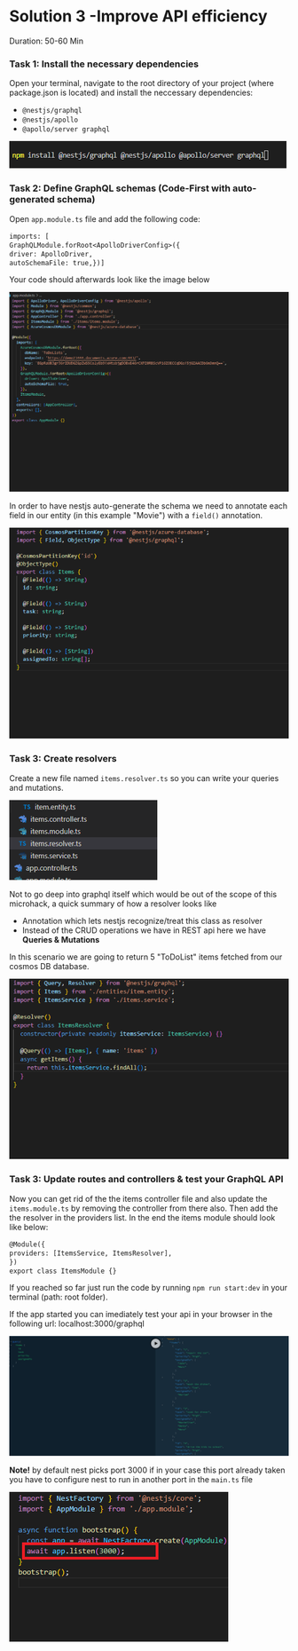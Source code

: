 # Solution 3 -Improve API efficiency

Duration: 50-60 Min

### Task 1: Install the necessary dependencies

Open your terminal, navigate to the root directory of your project (where package.json is located) and install the neccessary dependencies:

 - `@nestjs/graphql`
 - `@nestjs/apollo` 
 - `@apollo/server graphql`

![image](../images/solution3/img1.png)


### Task 2: Define GraphQL schemas (Code-First with auto-generated schema)

Open `app.module.ts` file and add the following code: 

    imports: [
    GraphQLModule.forRoot<ApolloDriverConfig>({
    driver: ApolloDriver,
    autoSchemaFile: true,})] 
    
    
 Your code should afterwards look like the image below
    
 ![image](../images/solution3/img2.png)
    
    
 In order to have nestjs auto-generate the schema we need to annotate each field in our entity (in this example "Movie") with a `field()` annotation.
    
 ![image](../images/solution3/img3.png)


### Task 3: Create resolvers

Create a new file named `items.resolver.ts` so you can write your queries and mutations.

 ![image](../images/solution3/img4.png)
 
 
 Not to go deep into graphql itself which would be out of the scope of this microhack, a quick summary of how a resolver looks like
 - Annotation which lets nestjs recognize/treat this class as resolver
 - Instead of the CRUD operations we have in REST api here we have **Queries & Mutations**

 
 
 In this scenario we are going to return 5 "ToDoList" items fetched from our cosmos DB database.
 
 ![image](../images/solution3/img6.png)



### Task 3: Update routes and controllers & test your GraphQL API

Now you can get rid of the the items controller file and also update the `items.module.ts` by removing the controller from there also.
Then add the the resolver in the providers list. In the end the items module should look like below:

    @Module({
    providers: [ItemsService, ItemsResolver],
    })
    export class ItemsModule {}


If you reached so far just run the code by running `npm run start:dev` in your terminal (path: root folder).

If the app started you can imediately test your api in your browser in the following url: localhost:3000/graphql

 ![image](../images/solution3/img7.png)

**Note!** by default nest picks port 3000 if in your case this port already taken you have to configure nest to run in another port in the `main.ts` file

 ![image](../images/solution3/img8.png)



